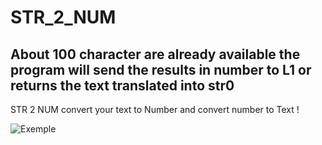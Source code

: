 # STR_2_NUM

## About 100 character are already available the program will send the results in number to L1 or returns the text translated into str0

STR 2 NUM convert your text to Number and convert number to Text !

![Exemple](https://user-images.githubusercontent.com/93646709/151039041-1b8fbc94-5dec-437d-966c-8f8003b41d22.gif)
